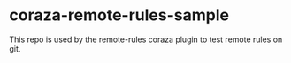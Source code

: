 # coraza-remote-rules-sample

This repo is used by the remote-rules coraza plugin to test remote rules on git.

